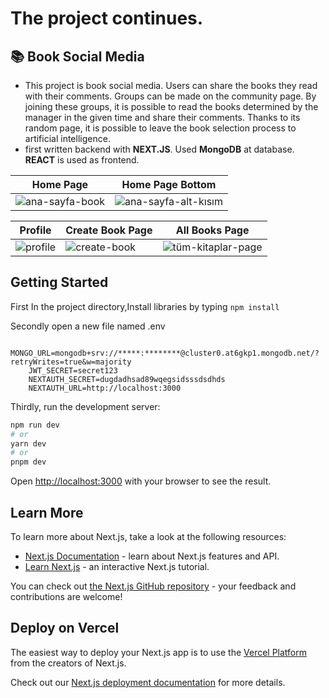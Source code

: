 # The project continues.

## 📚 Book Social Media

* This project is book social media. Users can share the books they read with their comments. Groups can be made on the community page. By joining these groups, it is possible to read the books determined by the manager in the given time and share their comments. Thanks to its random page, it is possible to leave the book selection process to artificial intelligence.
* first written backend with __NEXT.JS__. Used __MongoDB__ at database. __REACT__ is used as frontend.


| Home Page  | Home Page Bottom  |  
| ------------- | ------------- |
| ![ana-sayfa-book](https://github.com/seyityahya/book_tracking_system/assets/84639970/2642ef4b-7791-4961-a35a-ba232a0adb5c)| ![ana-sayfa-alt-kısım](https://github.com/seyityahya/book_tracking_system/assets/84639970/dc1ddae7-abfc-40d2-9399-df91af8943ec) | 

| Profile  | Create Book Page  | All Books Page | 
| ------------- | ------------- | ------------- |
| ![profile](https://github.com/seyityahya/book_tracking_system/assets/84639970/6b14736b-6ee2-4787-8e47-e4fcadb2b6d9) | ![create-book](https://github.com/seyityahya/book_tracking_system/assets/84639970/3a5e3e1b-3379-4bce-ad91-9cb089ef4fb8) | ![tüm-kitaplar-page](https://github.com/seyityahya/book_tracking_system/assets/84639970/298e096b-2445-4431-9c31-0975ae444998) |

## Getting Started

First In the project directory,Install libraries by typing `npm install`

Secondly open a new file named .env

```environment
    MONGO_URL=mongodb+srv://*****:********@cluster0.at6gkp1.mongodb.net/?retryWrites=true&w=majority
    JWT_SECRET=secret123
    NEXTAUTH_SECRET=dugdadhsad89wqegsidsssdsdhds
    NEXTAUTH_URL=http://localhost:3000
```


Thirdly, run the development server:

```bash
npm run dev
# or
yarn dev
# or
pnpm dev
```

Open [http://localhost:3000](http://localhost:3000) with your browser to see the result.


## Learn More

To learn more about Next.js, take a look at the following resources:

- [Next.js Documentation](https://nextjs.org/docs) - learn about Next.js features and API.
- [Learn Next.js](https://nextjs.org/learn) - an interactive Next.js tutorial.

You can check out [the Next.js GitHub repository](https://github.com/vercel/next.js/) - your feedback and contributions are welcome!

## Deploy on Vercel

The easiest way to deploy your Next.js app is to use the [Vercel Platform](https://vercel.com/new?utm_medium=default-template&filter=next.js&utm_source=create-next-app&utm_campaign=create-next-app-readme) from the creators of Next.js.

Check out our [Next.js deployment documentation](https://nextjs.org/docs/deployment) for more details.
